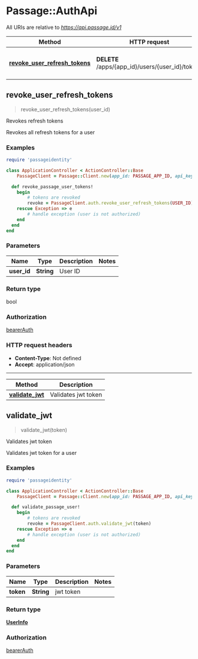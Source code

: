 # Passage::AuthApi

All URIs are relative to *https://api.passage.id/v1*

| Method | HTTP request | Description |
| ------ | ------------ | ----------- |
| [**revoke_user_refresh_tokens**](TokensApi.md#revoke_user_refresh_tokens) | **DELETE** /apps/{app_id}/users/{user_id}/tokens | **Deprecated:** Revokes refresh tokens |


## revoke_user_refresh_tokens

> revoke_user_refresh_tokens(user_id)

Revokes refresh tokens

Revokes all refresh tokens for a user

### Examples

```ruby
require 'passageidentity'

class ApplicationController < ActionController::Base
    PassageClient = Passage::Client.new(app_id: PASSAGE_APP_ID, api_key: PASSAGE_API_KEY)

  def revoke_passage_user_tokens!
    begin
        # tokens are revoked
        revoke = PassageClient.auth.revoke_user_refresh_tokens(USER_ID)
    rescue Exception => e
        # handle exception (user is not authorized)
    end
  end
end
```


### Parameters

| Name | Type | Description | Notes |
| ---- | ---- | ----------- | ----- |
| **user_id** | **String** | User ID |  |

### Return type

bool

### Authorization

[bearerAuth](../README.md#bearerAuth)

### HTTP request headers

- **Content-Type**: Not defined
- **Accept**: application/json

---

| Method | Description |
| ------ | ----------- |
| [**validate_jwt**](TokensApi.md#validate_jwt) | Validates jwt token |


## validate_jwt

> validate_jwt(token)

Validates jwt token

Validates jwt token for a user

### Examples

```ruby
require 'passageidentity'

class ApplicationController < ActionController::Base
    PassageClient = Passage::Client.new(app_id: PASSAGE_APP_ID, api_key: PASSAGE_API_KEY)

  def validate_passage_user!
    begin
        # tokens are revoked
        revoke = PassageClient.auth.validate_jwt(token)
    rescue Exception => e
        # handle exception (user is not authorized)
    end
  end
end
```

### Parameters

| Name | Type | Description | Notes |
| ---- | ---- | ----------- | ----- |
| **token** | **String** | jwt token |  |

### Return type

[**UserInfo**](UserInfo.md)

### Authorization

[bearerAuth](../README.md#bearerAuth)

